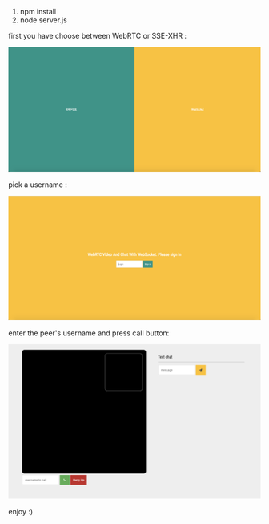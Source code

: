1. npm install
2. node server.js

first you have choose between WebRTC or SSE-XHR :

![alt text](https://raw.githubusercontent.com/pooyafayyaz/WebRTC-XHR-SSE-chat/master/images/1.png)

pick a username :

![alt text](https://raw.githubusercontent.com/pooyafayyaz/WebRTC-XHR-SSE-chat/master/images/2.png)

enter the peer's username and press call button:

![alt text](https://raw.githubusercontent.com/pooyafayyaz/WebRTC-XHR-SSE-chat/master/images/3.png)

enjoy :) 
